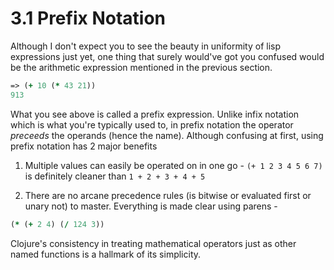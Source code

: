 3.1 Prefix Notation
====

Although I don't expect you to see the beauty in uniformity of lisp expressions just yet, one thing that surely would've got you confused would be the arithmetic expression mentioned in the previous section.

```clojure
=> (+ 10 (* 43 21))
913
```

What you see above is called a prefix expression. Unlike infix notation which is what you're typically used to, in prefix notation the operator *preceeds* the operands (hence the name). Although confusing at first, using prefix notation has 2 major benefits 

1. Multiple values can easily be operated on in one go - `(+ 1 2 3 4 5 6 7)` is definitely cleaner than `1 + 2 + 3 + 4 + 5`

2. There are no arcane precedence rules (is bitwise or evaluated first or unary not) to master. Everything is made clear using parens -

```clojure
(* (+ 2 4) (/ 124 3))
```

Clojure's consistency in treating mathematical operators just as other named functions is a hallmark of its simplicity.
